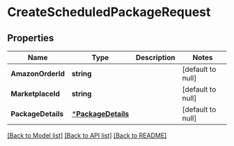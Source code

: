 # CreateScheduledPackageRequest

## Properties
Name | Type | Description | Notes
------------ | ------------- | ------------- | -------------
**AmazonOrderId** | **string** |  | [default to null]
**MarketplaceId** | **string** |  | [default to null]
**PackageDetails** | [***PackageDetails**](PackageDetails.md) |  | [default to null]

[[Back to Model list]](../README.md#documentation-for-models) [[Back to API list]](../README.md#documentation-for-api-endpoints) [[Back to README]](../README.md)

